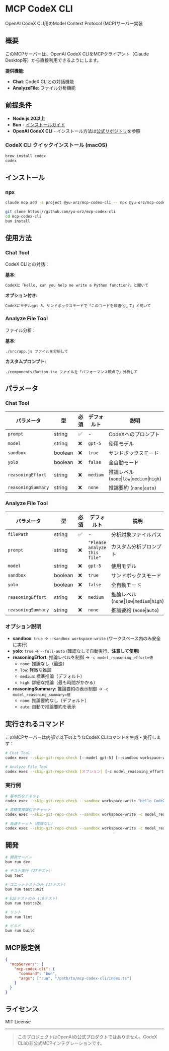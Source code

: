 # MCP CodeX CLI

OpenAI CodeX CLI用のModel Context Protocol (MCP)サーバー実装

## 概要

このMCPサーバーは、OpenAI CodeX CLIをMCPクライアント（Claude Desktop等）から直接利用できるようにします。

**提供機能:**
- **Chat**: CodeX CLIとの対話機能
- **AnalyzeFile**: ファイル分析機能

## 前提条件

- **Node.js 20以上**
- **Bun** - [インストールガイド](https://bun.sh/)
- **OpenAI CodeX CLI** - インストール方法は[公式リポジトリ](https://github.com/openai/codex)を参照

### CodeX CLI クイックインストール (macOS)

```bash
brew install codex
codex
```

## インストール
### npx
```bash
claude mcp add -s project @yu-orz/mcp-codex-cli -- npx @yu-orz/mcp-codex-cli --allow-npx
```

```bash
git clone https://github.com/yu-orz/mcp-codex-cli
cd mcp-codex-cli
bun install
```

## 使用方法

### Chat Tool

CodeX CLIとの対話：

**基本:**
```
CodeXに「Hello, can you help me write a Python function?」と聞いて
```

**オプション付き:**
```
CodeXにモデルgpt-5、サンドボックスモードで「このコードを最適化して」と聞いて
```

### Analyze File Tool

ファイル分析：

**基本:**
```
./src/app.js ファイルを分析して
```

**カスタムプロンプト:**
```
./components/Button.tsx ファイルを「パフォーマンス観点で」分析して
```

## パラメータ

### Chat Tool

| パラメータ | 型 | 必須 | デフォルト | 説明 |
|-----------|------|------|----------|------|
| `prompt` | string | ✅ | - | CodeXへのプロンプト |
| `model` | string | ❌ | `gpt-5` | 使用モデル |
| `sandbox` | boolean | ❌ | `true` | サンドボックスモード |
| `yolo` | boolean | ❌ | `false` | 全自動モード |
| `reasoningEffort` | string | ❌ | `medium` | 推論レベル (`none`\|`low`\|`medium`\|`high`) |
| `reasoningSummary` | string | ❌ | `none` | 推論要約 (`none`\|`auto`) |

### Analyze File Tool

| パラメータ | 型 | 必須 | デフォルト | 説明 |
|-----------|------|------|----------|------|
| `filePath` | string | ✅ | - | 分析対象ファイルパス |
| `prompt` | string | ❌ | `"Please analyze this file"` | カスタム分析プロンプト |
| `model` | string | ❌ | `gpt-5` | 使用モデル |
| `sandbox` | boolean | ❌ | `true` | サンドボックスモード |
| `yolo` | boolean | ❌ | `false` | 全自動モード |
| `reasoningEffort` | string | ❌ | `medium` | 推論レベル (`none`\|`low`\|`medium`\|`high`) |
| `reasoningSummary` | string | ❌ | `none` | 推論要約 (`none`\|`auto`) |

### オプション説明

- **sandbox**: `true` → `--sandbox workspace-write` (ワークスペース内のみ安全に実行)
- **yolo**: `true` → `--full-auto` (確認なしで自動実行、**注意して使用**)
- **reasoningEffort**: 推論レベルを制御 → `-c model_reasoning_effort=値`
  - `none`: 推論なし（最速）
  - `low`: 軽微な推論
  - `medium`: 標準推論（デフォルト）
  - `high`: 詳細な推論（最も時間がかかる）
- **reasoningSummary**: 推論要約の表示制御 → `-c model_reasoning_summary=値`
  - `none`: 推論要約なし（デフォルト）
  - `auto`: 自動で推論要約を表示

## 実行されるコマンド

このMCPサーバーは内部で以下のようなCodeX CLIコマンドを生成・実行します：

```bash
# Chat Tool
codex exec --skip-git-repo-check [--model gpt-5] [--sandbox workspace-write] [--full-auto] [-c model_reasoning_effort=値] [-c model_reasoning_summary=値] "プロンプト"

# Analyze File Tool
codex exec --skip-git-repo-check [オプション] [-c model_reasoning_effort=値] [-c model_reasoning_summary=値] "カスタムプロンプト. Please analyze the file: ファイルパス"
```

### 実行例

```bash
# 基本的なチャット
codex exec --skip-git-repo-check --sandbox workspace-write "Hello CodeX"

# 高精度推論付きチャット
codex exec --skip-git-repo-check --sandbox workspace-write -c model_reasoning_effort=high -c model_reasoning_summary=auto "複雑な問題を解決して"

# 高速チャット（推論なし）
codex exec --skip-git-repo-check --sandbox workspace-write -c model_reasoning_effort=none "簡単な質問"
```

## 開発

```bash
# 開発サーバー
bun run dev

# テスト実行 (27テスト)
bun test

# ユニットテストのみ (17テスト)
bun run test:unit

# E2Eテストのみ (10テスト)
bun run test:e2e

# リント
bun run lint

# ビルド
bun run build
```

## MCP設定例

```json
{
  "mcpServers": {
    "mcp-codex-cli": {
      "command": "bun",
      "args": ["run", "/path/to/mcp-codex-cli/index.ts"]
    }
  }
}
```

## ライセンス

MIT License

---

> このプロジェクトはOpenAIの公式プロダクトではありません。CodeX CLIの非公式MCPインテグレーションです。
